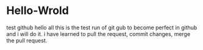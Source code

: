 # Hello-Wrold
test github
hello all
this is the test run of git gub to become 
perfect in github and i will do it.
i have learned to pull the request, commit changes,
merge the pull request.
